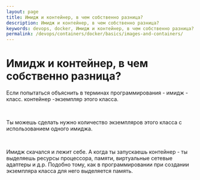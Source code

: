 ```yaml
---
layout: page
title: Имидж и контейнер, в чем собственно разница?
description: Имидж и контейнер, в чем собственно разница?
keywords: devops, docker, Имидж и контейнер, в чем собственно разница?
permalink: /devops/containers/docker/basics/images-and-containers/
---
```


# Имидж и контейнер, в чем собственно разница?

Если попытаться объяснить в терминах программирования - имидж - класс. контейнер -экземпляр этого класса.

<br/>

Ты можешь сделать нужно количество экземпляров этого класса с использованием одного имиджа.

<br/>

Имидж скачался и лежит себе. А когда ты запускаешь контейнер - ты
выделяешь ресурсы процессора, памяти, виртуальные сетевые адаптеры и д.р. Подобно тому, как в программировании при создании экземпляра класса для него выделяется память.
